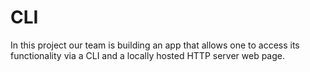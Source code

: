# CLI

In this project our team is building an app that allows one to access its functionality via a CLI and a locally hosted HTTP server web page.
